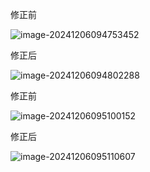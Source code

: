 修正前

![image-20241206094753452](D:\OneDrive\Typora\images\image-20241206094753452.png)

修正后

![image-20241206094802288](D:\OneDrive\Typora\images\image-20241206094802288.png)





修正前

![image-20241206095100152](D:\OneDrive\Typora\images\image-20241206095100152.png)

修正后

![image-20241206095110607](D:\OneDrive\Typora\images\image-20241206095110607.png)